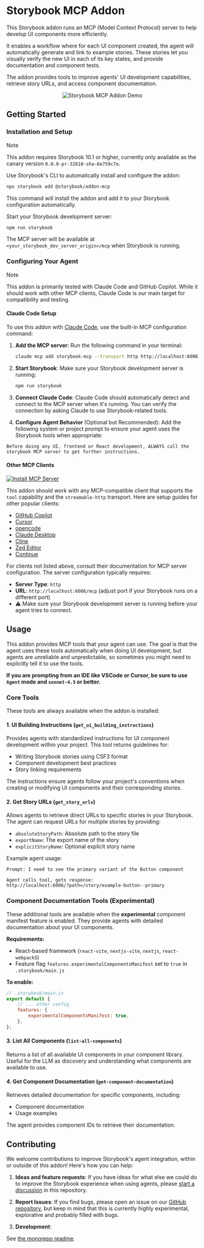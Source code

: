 # Storybook MCP Addon

This Storybook addon runs an MCP (Model Context Protocol) server to help develop UI components more efficiently.

It enables a workflow where for each UI component created, the agent will automatically generate and link to example stories. These stories let you visually verify the new UI in each of its key states, and provide documentation and component tests.

The addon provides tools to improve agents' UI development capabilities, retrieve story URLs, and access component documentation.

<div align="center">
   <img src="https://storybook.js.org/embed/addon-mcp-claude-code-showcase.gif" alt="Storybook MCP Addon Demo" />
</div>

## Getting Started

### Installation and Setup

> [!NOTE]
> This addon requires Storybook 10.1 or higher, currently only available as the canary version `0.0.0-pr-32810-sha-6e759c7e`.

Use Storybook's CLI to automatically install and configure the addon:

```bash
npx storybook add @storybook/addon-mcp
```

This command will install the addon and add it to your Storybook configuration automatically.

Start your Storybook development server:

```bash
npm run storybook
```

The MCP server will be available at `<your_storybook_dev_server_origin>/mcp` when Storybook is running.

### Configuring Your Agent

> [!NOTE]
> This addon is primarily tested with Claude Code and GitHub Copilot. While it should work with other MCP clients, Claude Code is our main target for compatibility and testing.

#### Claude Code Setup

To use this addon with [Claude Code](https://claude.ai/code), use the built-in MCP configuration command:

1. **Add the MCP server**: Run the following command in your terminal:

   ```bash
   claude mcp add storybook-mcp --transport http http://localhost:6006/mcp --scope project
   ```

2. **Start Storybook**: Make sure your Storybook development server is running:

   ```bash
   npm run storybook
   ```

3. **Connect Claude Code**: Claude Code should automatically detect and connect to the MCP server when it's running. You can verify the connection by asking Claude to use Storybook-related tools.

4. **Configure Agent Behavior** (Optional but Recommended): Add the following system or project prompt to ensure your agent uses the Storybook tools when appropriate:

```
Before doing any UI, frontend or React development, ALWAYS call the storybook MCP server to get further instructions.
```

#### Other MCP Clients

[![Install MCP Server](https://cursor.com/deeplink/mcp-install-dark.svg)](https://cursor.com/en-US/install-mcp?name=storybook-mcp&config=eyJ1cmwiOiJodHRwOi8vbG9jYWxob3N0OjYwMDYvbWNwIn0%3D)

This addon should work with any MCP-compatible client that supports the `tool` capability and the `streamable-http` transport. Here are setup guides for other popular clients:

- [GitHub Copilot](https://docs.github.com/en/copilot/how-tos/provide-context/use-mcp/extend-copilot-chat-with-mcp)
- [Cursor](https://docs.cursor.com/en/context/mcp#installing-mcp-servers)
- [opencode](https://opencode.ai/docs/mcp-servers/)
- [Claude Desktop](https://modelcontextprotocol.io/quickstart/user)
- [Cline](https://docs.cline.bot/mcp/configuring-mcp-servers)
- [Zed Editor](https://zed.dev/docs/ai/mcp#as-custom-servers)
- [Continue](https://docs.continue.dev/customize/deep-dives/mcp#how-to-configure-mcp-servers)

For clients not listed above, consult their documentation for MCP server configuration. The server configuration typically requires:

- **Server Type**: `http`
- **URL**: `http://localhost:6006/mcp` (adjust port if your Storybook runs on a different port)
- ⚠️ Make sure your Storybook development server is running before your agent tries to connect.

## Usage

This addon provides MCP tools that your agent can use. The goal is that the agent uses these tools automatically when doing UI development, but agents are unreliable and unpredictable, so sometimes you might need to explicitly tell it to use the tools.

**If you are prompting from an IDE like VSCode or Cursor, be sure to use `Agent` mode and `sonnet-4.5` or better.**

### Core Tools

These tools are always available when the addon is installed:

#### 1. UI Building Instructions (`get_ui_building_instructions`)

Provides agents with standardized instructions for UI component development within your project. This tool returns guidelines for:

- Writing Storybook stories using CSF3 format
- Component development best practices
- Story linking requirements

The instructions ensure agents follow your project's conventions when creating or modifying UI components and their corresponding stories.

#### 2. Get Story URLs (`get_story_urls`)

Allows agents to retrieve direct URLs to specific stories in your Storybook. The agent can request URLs for multiple stories by providing:

- `absoluteStoryPath`: Absolute path to the story file
- `exportName`: The export name of the story
- `explicitStoryName`: Optional explicit story name

Example agent usage:

```
Prompt: I need to see the primary variant of the Button component

Agent calls tool, gets response:
http://localhost:6006/?path=/story/example-button--primary
```

### Component Documentation Tools (Experimental)

These additional tools are available when the **experimental** component manifest feature is enabled. They provide agents with detailed documentation about your UI components.

**Requirements:**

- React-based framework (`react-vite`, `nextjs-vite`, `nextjs`, `react-webpack5`)
- Feature flag `features.experimentalComponentsManifest` set to `true` in `.storybook/main.js`

**To enable:**

```javascript
// .storybook/main.js
export default {
	// ... other config
	features: {
		experimentalComponentsManifest: true,
	},
};
```

#### 3. List All Components (`list-all-components`)

Returns a list of all available UI components in your component library. Useful for the LLM as discovery and understanding what components are available to use.

#### 4. Get Component Documentation (`get-component-documentation`)

Retrieves detailed documentation for specific components, including:

- Component documentation
- Usage examples

The agent provides component IDs to retrieve their documentation.

## Contributing

We welcome contributions to improve Storybook's agent integration, within or outside of this addon! Here's how you can help:

1. **Ideas and feature requests**: If you have ideas for what else we could do to improve the Storybook experience when using agents, please [start a discussion](https://github.com/storybookjs/mcp/discussions/new?category=ideas) in this repository.

2. **Report Issues**: If you find bugs, please open an issue on our [GitHub repository](https://github.com/storybookjs/mcp), but keep in mind that this is currently highly experimental, explorative and probably filled with bugs.

3. **Development**:

See [the monorepo readme](https://github.com/storybookjs/mcp#-quick-start).
